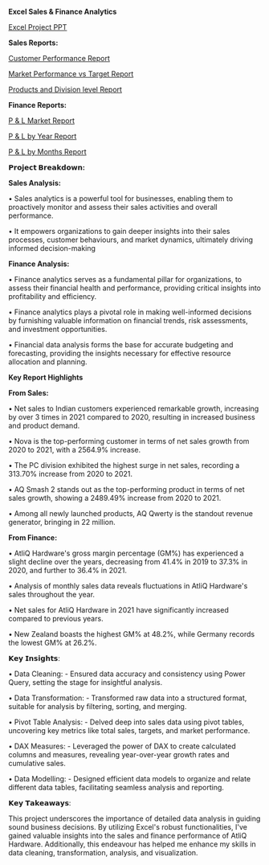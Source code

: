 **Excel Sales & Finance Analytics**

[Excel Project PPT](https://github.com/Janaki6/Excel_Project/blob/main/Excel%20prj.pptx)

**Sales Reports:**

[Customer Performance Report](https://github.com/Janaki6/Excel_Project/blob/main/Customer%20Performance%20Report.pdf)

[Market Performance vs Target Report](https://github.com/Janaki6/Excel_Project/blob/main/Market%20Performance%20vs%20Target.pdf)

[Products and Division level Report](https://github.com/Janaki6/Excel_Project/blob/main/Products%20and%20Division%20level%20report.pdf)

**Finance Reports:**

[P & L Market Report](https://github.com/Janaki6/Excel_Project/blob/main/P%20%26%20L%20Market%20report.pdf)

[P & L by Year Report](https://github.com/Janaki6/Excel_Project/blob/main/P%20%26%20L%20by%20Year.pdf)

[P & L by Months Report](https://github.com/Janaki6/Excel_Project/blob/main/P%20%26%20L%20report%20by%20Months.pdf)


**𝗣𝗿𝗼𝗷𝗲𝗰𝘁 𝗕𝗿𝗲𝗮𝗸𝗱𝗼𝘄𝗻:**

**Sales Analysis:**

•	Sales analytics is a powerful tool for businesses, enabling them to proactively monitor and assess their sales activities and overall performance.

•	It empowers organizations to gain deeper insights into their sales processes, customer behaviours, and market dynamics, ultimately driving informed decision-making

**Finance Analysis:**

•	Finance analytics serves as a fundamental pillar for organizations, to assess their financial health and performance, providing critical insights into profitability and efficiency. 

• Finance analytics plays a pivotal role in making well-informed decisions by furnishing valuable information on financial trends, risk assessments, and investment opportunities. 

•	Financial data analysis forms the base for accurate budgeting and forecasting, providing the insights necessary for effective resource allocation and planning.

**Key Report Highlights**

**From Sales:**

•	Net sales to Indian customers experienced remarkable growth, increasing by over 3 times in 2021 compared to 2020, resulting in increased business and product demand. 

•	Nova is the top-performing customer in terms of net sales growth from 2020 to 2021, with a 2564.9% increase. 

•	The PC division exhibited the highest surge in net sales, recording a 313.70% increase from 2020 to 2021. 

•	AQ Smash 2 stands out as the top-performing product in terms of net sales growth, showing a 2489.49% increase from 2020 to 2021. 

•	Among all newly launched products, AQ Qwerty is the standout revenue generator, bringing in 22 million.

**From Finance:**

•	AtliQ Hardware's gross margin percentage (GM%) has experienced a slight decline over the years, decreasing from 41.4% in 2019 to 37.3% in 2020, and further to 36.4% in 2021. 

•	Analysis of monthly sales data reveals fluctuations in AtliQ Hardware's sales throughout the year.

•	Net sales for AtliQ Hardware in 2021 have significantly increased compared to previous years.

•	New Zealand boasts the highest GM% at 48.2%, while Germany records the lowest GM% at 26.2%.



𝗞𝗲𝘆 𝗜𝗻𝘀𝗶𝗴𝗵𝘁𝘀: 

•	Data Cleaning: - Ensured data accuracy and consistency using Power Query, setting the stage for insightful analysis.

•	Data Transformation: - Transformed raw data into a structured format, suitable for analysis by filtering, sorting, and merging.

•	Pivot Table Analysis: - Delved deep into sales data using pivot tables, uncovering key metrics like total sales, targets, and market performance.

•	DAX Measures: - Leveraged the power of DAX to create calculated columns and measures, revealing year-over-year growth rates and cumulative sales.

•	Data Modelling: - Designed efficient data models to organize and relate different data tables, facilitating seamless analysis and reporting.

𝗞𝗲𝘆 𝗧𝗮𝗸𝗲𝗮𝘄𝗮𝘆𝘀: 

This project underscores the importance of detailed data analysis in guiding sound business decisions. By utilizing Excel's robust functionalities, I've gained valuable insights into the sales and finance performance of AtliQ Hardware. Additionally, this endeavour has helped me enhance my skills in data cleaning, transformation, analysis, and visualization.
